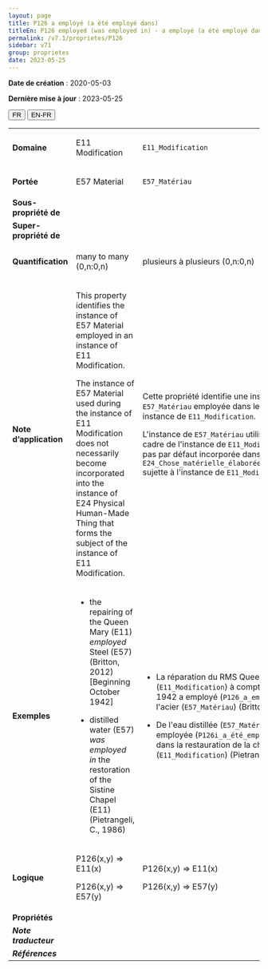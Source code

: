 ```yaml
---
layout: page
title: P126 a employé (a été employé dans)
titleEn: P126 employed (was employed in) - a employé (a été employé dans)
permalink: /v7.1/proprietes/P126
sidebar: v71
group: proprietes
date: 2023-05-25
---
```


**Date de création** : 2020-05-03

**Dernière mise à jour** : 2023-05-25

<div class="lang-buttons">
 <button id="fr" class="activate">FR</button>
 <button id="en-fr">EN-FR</button>
</div>

<table>
<tbody>
<tr>
<td><strong>Domaine</strong></td>
<td class="en">
<p>E11 Modification</p>
</td>
<td>
<p><code class="language-plaintext highlighter-rouge">E11_Modification</code></p>
</td>
</tr>
<tr>
<td><strong>Portée</strong></td>
<td class="en">
<p>E57 Material</p>
</td>
<td>
<p><code class="language-plaintext highlighter-rouge">E57_Matériau</code></p>
</td>
</tr>
<tr>
<td><strong>Sous-propriété de</strong></td>
<td class="en">
</td>
<td>
</td>
</tr>
<tr>
<td><strong>Super-propriété de</strong></td>
<td class="en">
</td>
<td>
</td>
</tr>
<tr>
<td><strong>Quantification</strong></td>
<td class="en">
<p>many to many (0,n:0,n)</p>
</td>
<td>
<p>plusieurs à plusieurs (0,n:0,n)</p>
</td>
</tr>
<tr>
<td><strong>Note d’application</strong></td>
<td class="en">
<p>This property identifies the instance of E57 Material employed in an instance of E11 Modification.</p>
<p>The instance of E57 Material used during the instance of E11 Modification does not necessarily become incorporated into the instance of E24 Physical Human-Made Thing that forms the subject of the instance of E11 Modification.</p>
</td>
<td>
<p>Cette propriété identifie une instance de <code class="language-plaintext highlighter-rouge">E57_Matériau</code> employée dans le cadre d'une instance de <code class="language-plaintext highlighter-rouge">E11_Modification</code>. </p>
<p>L'instance de <code class="language-plaintext highlighter-rouge">E57_Matériau</code> utilisée dans le cadre de l'instance de <code class="language-plaintext highlighter-rouge">E11_Modification</code> n'est pas par défaut incorporée dans l'instance de <code class="language-plaintext highlighter-rouge">E24_Chose_matérielle_élaborée_par_l’humain</code> sujette à l'instance de <code class="language-plaintext highlighter-rouge">E11_Modification</code>. </p>
</td>
</tr>
<tr>
<td><strong>Exemples</strong></td>
<td class="en">
<ul>
<li><p>the repairing of the Queen Mary (E11) <em>employed</em> Steel (E57) (Britton, 2012) [Beginning October 1942]</p>
</li>
<li><p>distilled water (E57) <em>was employed in</em> the restoration of the Sistine Chapel (E11) (Pietrangeli, C., 1986)</p>
</li>
</ul>
</td>
<td>
<ul>
<li><p>La réparation du RMS Queen Mary (<code class="language-plaintext highlighter-rouge">E11_Modification</code>) à compter d'octobre 1942 a employé (<code class="language-plaintext highlighter-rouge">P126_a_employé</code>) de l'acier (<code class="language-plaintext highlighter-rouge">E57_Matériau</code>) (Britton, 2012)</p>
</li>
<li><p>De l'eau distillée (<code class="language-plaintext highlighter-rouge">E57_Matériau</code>) a été employée (<code class="language-plaintext highlighter-rouge">P126i_a_été_employé_dans</code>) dans la restauration de la chapelle Sixtine (<code class="language-plaintext highlighter-rouge">E11_Modification</code>) (Pietrangeli, 1986)</p>
</li>
</ul>
</td>
</tr>
<tr>
<td><strong>Logique</strong></td>
<td class="en">
<p>P126(x,y) ⇒ E11(x)</p>
<p>P126(x,y) ⇒ E57(y)</p>
</td>
<td>
<p>P126(x,y) ⇒ E11(x)</p>
<p>P126(x,y) ⇒ E57(y)</p>
</td>
</tr>
<tr>
<td><strong>Propriétés</strong></td>
<td class="en">
</td>
<td>
</td>
</tr>
<tr>
<td><strong><em>Note traducteur</em></strong></td>
<td colspan="2">
</td>
</tr>
<tr>
<td><strong><em>Références</em></strong></td>
<td colspan="2">
</td>
</tr>
</tbody>
</table>
